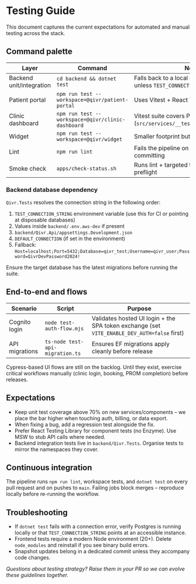 # Testing Guide

This document captures the current expectations for automated and manual testing across the stack.

## Command palette

| Layer | Command | Notes |
| --- | --- | --- |
| Backend unit/integration | `cd backend && dotnet test` | Falls back to a local `qivr_test` database unless `TEST_CONNECTION_STRING` is provided |
| Patient portal | `npm run test --workspace=@qivr/patient-portal` | Uses Vitest + React Testing Library |
| Clinic dashboard | `npm run test --workspace=@qivr/clinic-dashboard` | Vitest suite covers PROM API stat mapping (`src/services/__tests__/promApi.test.ts`) |
| Widget | `npm run test --workspace=@qivr/widget` | Smaller footprint but keep parity |
| Lint | `npm run lint` | Fails the pipeline on warnings; fix before committing |
| Smoke check | `apps/check-status.sh` | Runs lint + targeted tests used in CI preflight |

### Backend database dependency

`Qivr.Tests` resolves the connection string in the following order:

1. `TEST_CONNECTION_STRING` environment variable (use this for CI or pointing at disposable databases)
2. Values inside `backend/.env.aws-dev` if present
3. `backend/Qivr.Api/appsettings.Development.json`
4. `DEFAULT_CONNECTION` (if set in the environment)
5. Fallback: `Host=localhost;Port=5432;Database=qivr_test;Username=qivr_user;Password=QivrDevPassword2024!`

Ensure the target database has the latest migrations before running the suite.

## End-to-end and flows

| Scenario | Script | Purpose |
| --- | --- | --- |
| Cognito login | `node test-auth-flow.mjs` | Validates hosted UI login + the SPA token exchange (set `VITE_ENABLE_DEV_AUTH=false` first) |
| API migrations | `ts-node test-api-migration.ts` | Ensures EF migrations apply cleanly before release |

Cypress-based UI flows are still on the backlog. Until they exist, exercise critical workflows manually (clinic login, booking, PROM completion) before releases.

## Expectations

- Keep unit test coverage above 70% on new services/components – we place the bar higher when touching auth, billing, or data export.
- When fixing a bug, add a regression test alongside the fix.
- Prefer React Testing Library for component tests (no Enzyme). Use MSW to stub API calls where needed.
- Backend integration tests live in `backend/Qivr.Tests`. Organise tests to mirror the namespaces they cover.

## Continuous integration

The pipeline runs `npm run lint`, workspace tests, and `dotnet test` on every pull request and on pushes to `main`. Failing jobs block merges – reproduce locally before re-running the workflow.

## Troubleshooting

- If `dotnet test` fails with a connection error, verify Postgres is running locally or that `TEST_CONNECTION_STRING` points at an accessible instance.
- Frontend tests require a modern Node environment (20+). Delete `node_modules` and reinstall if you see binary build errors.
- Snapshot updates belong in a dedicated commit unless they accompany code changes.

_Questions about testing strategy? Raise them in your PR so we can evolve these guidelines together._
